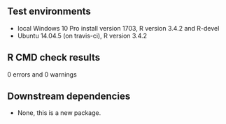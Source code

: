 ## Test environments

* local Windows 10 Pro install version 1703, R version 3.4.2 and R-devel
* Ubuntu 14.04.5 (on travis-ci), R version 3.4.2

## R CMD check results
0 errors and 0 warnings 

## Downstream dependencies

* None, this is a new package.
